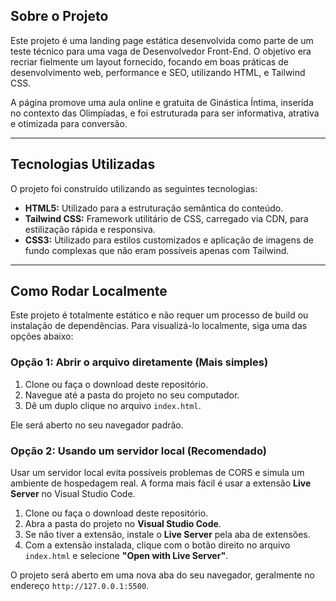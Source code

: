 ## Sobre o Projeto

Este projeto é uma landing page estática desenvolvida como parte de um teste técnico para uma vaga de Desenvolvedor Front-End. O objetivo era recriar fielmente um layout fornecido, focando em boas práticas de desenvolvimento web, performance e SEO, utilizando HTML, e Tailwind CSS.

A página promove uma aula online e gratuita de Ginástica Íntima, inserida no contexto das Olimpíadas, e foi estruturada para ser informativa, atrativa e otimizada para conversão.

---

## Tecnologias Utilizadas

O projeto foi construído utilizando as seguintes tecnologias:

* **HTML5:** Utilizado para a estruturação semântica do conteúdo.
* **Tailwind CSS:** Framework utilitário de CSS, carregado via CDN, para estilização rápida e responsiva.
* **CSS3:** Utilizado para estilos customizados e aplicação de imagens de fundo complexas que não eram possíveis apenas com Tailwind.

---

## Como Rodar Localmente

Este projeto é totalmente estático e não requer um processo de build ou instalação de dependências. Para visualizá-lo localmente, siga uma das opções abaixo:

### Opção 1: Abrir o arquivo diretamente (Mais simples)

1.  Clone ou faça o download deste repositório.
2.  Navegue até a pasta do projeto no seu computador.
3.  Dê um duplo clique no arquivo `index.html`.

Ele será aberto no seu navegador padrão.

### Opção 2: Usando um servidor local (Recomendado)

Usar um servidor local evita possíveis problemas de CORS e simula um ambiente de hospedagem real. A forma mais fácil é usar a extensão **Live Server** no Visual Studio Code.

1.  Clone ou faça o download deste repositório.
2.  Abra a pasta do projeto no **Visual Studio Code**.
3.  Se não tiver a extensão, instale o **Live Server** pela aba de extensões.
4.  Com a extensão instalada, clique com o botão direito no arquivo `index.html` e selecione **"Open with Live Server"**.

O projeto será aberto em uma nova aba do seu navegador, geralmente no endereço `http://127.0.0.1:5500`.

